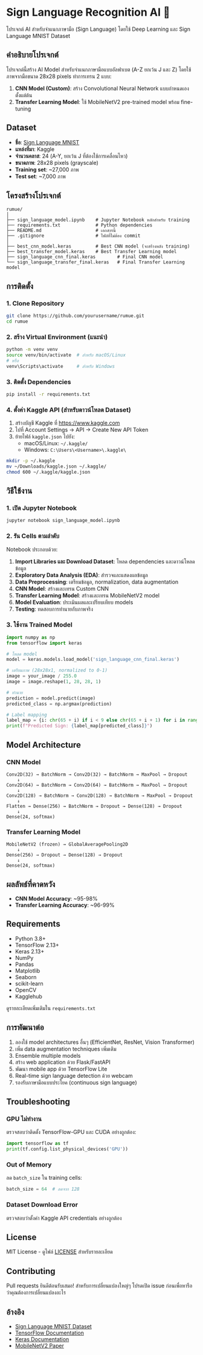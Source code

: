 # Sign Language Recognition AI 🤟

โปรเจกต์ AI สำหรับจำแนกภาษามือ (Sign Language) โดยใช้ Deep Learning และ Sign Language MNIST Dataset

## คำอธิบายโปรเจกต์

โปรเจกต์นี้สร้าง AI Model สำหรับจำแนกภาษามือแบบอัลฟาเบต (A-Z ยกเว้น J และ Z) โดยใช้ภาพจากมือขนาด 28x28 pixels ทำการเทรน 2 แบบ:

1. **CNN Model (Custom)**: สร้าง Convolutional Neural Network แบบกำหนดเองตั้งแต่ต้น
2. **Transfer Learning Model**: ใช้ MobileNetV2 pre-trained model พร้อม fine-tuning

## Dataset

- **ชื่อ**: [Sign Language MNIST](https://www.kaggle.com/datasets/datamunge/sign-language-mnist)
- **แหล่งที่มา**: Kaggle
- **จำนวนคลาส**: 24 (A-Y, ยกเว้น J ที่ต้องใช้การเคลื่อนไหว)
- **ขนาดภาพ**: 28x28 pixels (grayscale)
- **Training set**: ~27,000 ภาพ
- **Test set**: ~7,000 ภาพ

## โครงสร้างโปรเจกต์

```
rumue/
│
├── sign_language_model.ipynb    # Jupyter Notebook หลักสำหรับ training
├── requirements.txt             # Python dependencies
├── README.md                    # เอกสารนี้
├── .gitignore                   # ไฟล์ที่ไม่ต้อง commit
│
├── best_cnn_model.keras         # Best CNN model (จะสร้างหลัง training)
├── best_transfer_model.keras    # Best Transfer Learning model
├── sign_language_cnn_final.keras        # Final CNN model
└── sign_language_transfer_final.keras   # Final Transfer Learning model
```

## การติดตั้ง

### 1. Clone Repository

```bash
git clone https://github.com/yourusername/rumue.git
cd rumue
```

### 2. สร้าง Virtual Environment (แนะนำ)

```bash
python -m venv venv
source venv/bin/activate  # สำหรับ macOS/Linux
# หรือ
venv\Scripts\activate     # สำหรับ Windows
```

### 3. ติดตั้ง Dependencies

```bash
pip install -r requirements.txt
```

### 4. ตั้งค่า Kaggle API (สำหรับดาวน์โหลด Dataset)

1. สร้างบัญชี Kaggle ที่ https://www.kaggle.com
2. ไปที่ Account Settings → API → Create New API Token
3. ย้ายไฟล์ `kaggle.json` ไปยัง:
   - macOS/Linux: `~/.kaggle/`
   - Windows: `C:\Users\<Username>\.kaggle\`

```bash
mkdir -p ~/.kaggle
mv ~/Downloads/kaggle.json ~/.kaggle/
chmod 600 ~/.kaggle/kaggle.json
```

## วิธีใช้งาน

### 1. เปิด Jupyter Notebook

```bash
jupyter notebook sign_language_model.ipynb
```

### 2. รัน Cells ตามลำดับ

Notebook ประกอบด้วย:

1. **Import Libraries และ Download Dataset**: โหลด dependencies และดาวน์โหลดข้อมูล
2. **Exploratory Data Analysis (EDA)**: สำรวจและแสดงผลข้อมูล
3. **Data Preprocessing**: เตรียมข้อมูล, normalization, data augmentation
4. **CNN Model**: สร้างและเทรน Custom CNN
5. **Transfer Learning Model**: สร้างและเทรน MobileNetV2 model
6. **Model Evaluation**: ประเมินผลและเปรียบเทียบ models
7. **Testing**: ทดสอบการทำนายกับภาพจริง

### 3. ใช้งาน Trained Model

```python
import numpy as np
from tensorflow import keras

# โหลด model
model = keras.models.load_model('sign_language_cnn_final.keras')

# เตรียมภาพ (28x28x1, normalized to 0-1)
image = your_image / 255.0
image = image.reshape(1, 28, 28, 1)

# ทำนาย
prediction = model.predict(image)
predicted_class = np.argmax(prediction)

# Label mapping
label_map = {i: chr(65 + i) if i < 9 else chr(65 + i + 1) for i in range(24)}
print(f"Predicted Sign: {label_map[predicted_class]}")
```

## Model Architecture

### CNN Model

```
Conv2D(32) → BatchNorm → Conv2D(32) → BatchNorm → MaxPool → Dropout
    ↓
Conv2D(64) → BatchNorm → Conv2D(64) → BatchNorm → MaxPool → Dropout
    ↓
Conv2D(128) → BatchNorm → Conv2D(128) → BatchNorm → MaxPool → Dropout
    ↓
Flatten → Dense(256) → BatchNorm → Dropout → Dense(128) → Dropout
    ↓
Dense(24, softmax)
```

### Transfer Learning Model

```
MobileNetV2 (frozen) → GlobalAveragePooling2D
    ↓
Dense(256) → Dropout → Dense(128) → Dropout
    ↓
Dense(24, softmax)
```

## ผลลัพธ์ที่คาดหวัง

- **CNN Model Accuracy**: ~95-98%
- **Transfer Learning Accuracy**: ~96-99%

## Requirements

- Python 3.8+
- TensorFlow 2.13+
- Keras 2.13+
- NumPy
- Pandas
- Matplotlib
- Seaborn
- scikit-learn
- OpenCV
- Kagglehub

ดูรายละเอียดเพิ่มเติมใน `requirements.txt`

## การพัฒนาต่อ

1. ลองใช้ model architectures อื่นๆ (EfficientNet, ResNet, Vision Transformer)
2. เพิ่ม data augmentation techniques เพิ่มเติม
3. Ensemble multiple models
4. สร้าง web application ด้วย Flask/FastAPI
5. พัฒนา mobile app ด้วย TensorFlow Lite
6. Real-time sign language detection ด้วย webcam
7. รองรับภาษามือแบบประโยค (continuous sign language)

## Troubleshooting

### GPU ไม่ทำงาน

ตรวจสอบว่าติดตั้ง TensorFlow-GPU และ CUDA อย่างถูกต้อง:

```python
import tensorflow as tf
print(tf.config.list_physical_devices('GPU'))
```

### Out of Memory

ลด `batch_size` ใน training cells:

```python
batch_size = 64  # ลดจาก 128
```

### Dataset Download Error

ตรวจสอบว่าตั้งค่า Kaggle API credentials อย่างถูกต้อง

## License

MIT License - ดูไฟล์ [LICENSE](LICENSE) สำหรับรายละเอียด

## Contributing

Pull requests ยินดีต้อนรับเสมอ! สำหรับการเปลี่ยนแปลงใหญ่ๆ โปรดเปิด issue ก่อนเพื่อหารือว่าคุณต้องการเปลี่ยนแปลงอะไร


## อ้างอิง

- [Sign Language MNIST Dataset](https://www.kaggle.com/datasets/datamunge/sign-language-mnist)
- [TensorFlow Documentation](https://www.tensorflow.org/)
- [Keras Documentation](https://keras.io/)
- [MobileNetV2 Paper](https://arxiv.org/abs/1801.04381)

